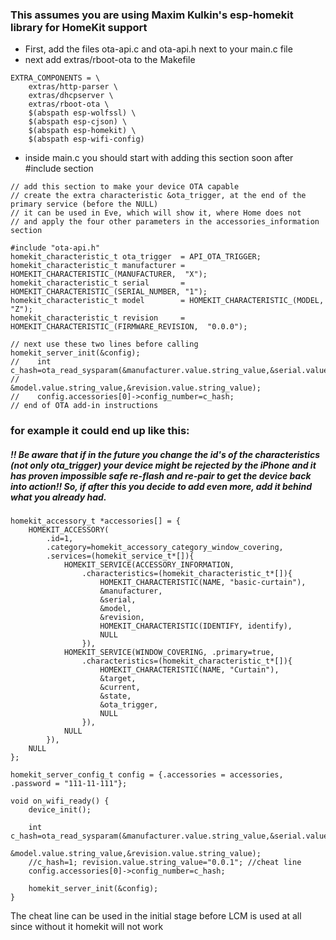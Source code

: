 ### This assumes you are using Maxim Kulkin's esp-homekit library for HomeKit support

- First, add the files ota-api.c and ota-api.h next to your main.c file
- next add extras/rboot-ota to the Makefile
```
EXTRA_COMPONENTS = \
    extras/http-parser \
    extras/dhcpserver \
    extras/rboot-ota \
    $(abspath esp-wolfssl) \
    $(abspath esp-cjson) \
    $(abspath esp-homekit) \
    $(abspath esp-wifi-config)
```
- inside main.c  you should start with adding this section soon after #include section
```
// add this section to make your device OTA capable
// create the extra characteristic &ota_trigger, at the end of the primary service (before the NULL)
// it can be used in Eve, which will show it, where Home does not
// and apply the four other parameters in the accessories_information section

#include "ota-api.h"
homekit_characteristic_t ota_trigger  = API_OTA_TRIGGER;
homekit_characteristic_t manufacturer = HOMEKIT_CHARACTERISTIC_(MANUFACTURER,  "X");
homekit_characteristic_t serial       = HOMEKIT_CHARACTERISTIC_(SERIAL_NUMBER, "1");
homekit_characteristic_t model        = HOMEKIT_CHARACTERISTIC_(MODEL,         "Z");
homekit_characteristic_t revision     = HOMEKIT_CHARACTERISTIC_(FIRMWARE_REVISION,  "0.0.0");

// next use these two lines before calling homekit_server_init(&config);
//    int c_hash=ota_read_sysparam(&manufacturer.value.string_value,&serial.value.string_value,
//                                      &model.value.string_value,&revision.value.string_value);
//    config.accessories[0]->config_number=c_hash;
// end of OTA add-in instructions
```
###  for example it could end up like this:

##### !! Be aware that if in the future you change the id's of the characteristics (not only ota_trigger) your device might be rejected by the iPhone and it has proven impossible safe re-flash and re-pair to get the device back into action!! So, if after this you decide to add even more, add it behind what you already had.

```
homekit_accessory_t *accessories[] = {
    HOMEKIT_ACCESSORY(
        .id=1,
        .category=homekit_accessory_category_window_covering,
        .services=(homekit_service_t*[]){
            HOMEKIT_SERVICE(ACCESSORY_INFORMATION,
                .characteristics=(homekit_characteristic_t*[]){
                    HOMEKIT_CHARACTERISTIC(NAME, "basic-curtain"),
                    &manufacturer,
                    &serial,
                    &model,
                    &revision,
                    HOMEKIT_CHARACTERISTIC(IDENTIFY, identify),
                    NULL
                }),
            HOMEKIT_SERVICE(WINDOW_COVERING, .primary=true,
                .characteristics=(homekit_characteristic_t*[]){
                    HOMEKIT_CHARACTERISTIC(NAME, "Curtain"),
                    &target,
                    &current,
                    &state,
                    &ota_trigger,
                    NULL
                }),
            NULL
        }),
    NULL
};

homekit_server_config_t config = {.accessories = accessories, .password = "111-11-111"};

void on_wifi_ready() {
    device_init();
    
    int c_hash=ota_read_sysparam(&manufacturer.value.string_value,&serial.value.string_value,
                                      &model.value.string_value,&revision.value.string_value);
    //c_hash=1; revision.value.string_value="0.0.1"; //cheat line
    config.accessories[0]->config_number=c_hash;
    
    homekit_server_init(&config);
}
```
The cheat line can be used in the initial stage before LCM is used at all since without it homekit will not work